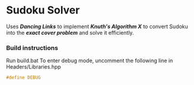 # Sudoku Solver

Uses ***Dancing Links*** to implement ***Knuth's Algorithm X*** to convert Sudoku into the ***exact cover problem*** and solve it efficiently.

### Build instructions

Run build.bat
To enter debug mode, uncomment the following line in Headers/Libraries.hpp

```c++
#define DEBUG
```